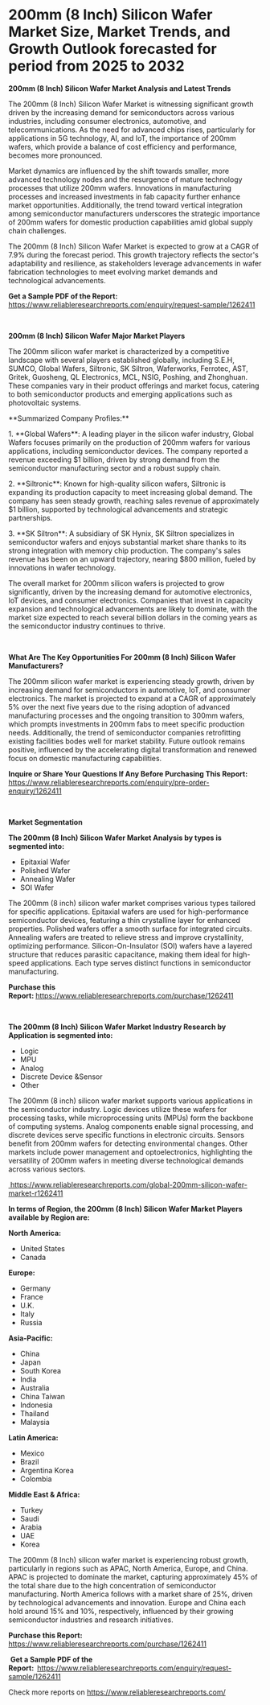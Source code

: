 <p><h1>200mm (8 Inch) Silicon Wafer Market Size, Market Trends, and Growth Outlook forecasted for period from 2025 to 2032</h1></p><p><strong>200mm (8 Inch) Silicon Wafer Market Analysis and Latest Trends</strong></p>
<p><p>The 200mm (8 Inch) Silicon Wafer Market is witnessing significant growth driven by the increasing demand for semiconductors across various industries, including consumer electronics, automotive, and telecommunications. As the need for advanced chips rises, particularly for applications in 5G technology, AI, and IoT, the importance of 200mm wafers, which provide a balance of cost efficiency and performance, becomes more pronounced.</p><p>Market dynamics are influenced by the shift towards smaller, more advanced technology nodes and the resurgence of mature technology processes that utilize 200mm wafers. Innovations in manufacturing processes and increased investments in fab capacity further enhance market opportunities. Additionally, the trend toward vertical integration among semiconductor manufacturers underscores the strategic importance of 200mm wafers for domestic production capabilities amid global supply chain challenges.</p><p>The 200mm (8 Inch) Silicon Wafer Market is expected to grow at a CAGR of 7.9% during the forecast period. This growth trajectory reflects the sector's adaptability and resilience, as stakeholders leverage advancements in wafer fabrication technologies to meet evolving market demands and technological advancements.</p></p>
<p><strong>Get a Sample PDF of the Report:&nbsp;</strong> <a href="https://www.reliableresearchreports.com/enquiry/request-sample/1262411?utm_campaign=2734&utm_medium=2&utm_source=Github&utm_content=ia&utm_term=06042025&utm_id=200mm-8-inch-silicon-wafer">https://www.reliableresearchreports.com/enquiry/request-sample/1262411</a></p>
<p>&nbsp;</p>
<p><strong>200mm (8 Inch) Silicon Wafer Major Market Players</strong></p>
<p><p>The 200mm silicon wafer market is characterized by a competitive landscape with several players established globally, including S.E.H, SUMCO, Global Wafers, Siltronic, SK Siltron, Waferworks, Ferrotec, AST, Gritek, Guosheng, QL Electronics, MCL, NSIG, Poshing, and Zhonghuan. These companies vary in their product offerings and market focus, catering to both semiconductor products and emerging applications such as photovoltaic systems.</p><p>**Summarized Company Profiles:**</p><p>1. **Global Wafers**: A leading player in the silicon wafer industry, Global Wafers focuses primarily on the production of 200mm wafers for various applications, including semiconductor devices. The company reported a revenue exceeding $1 billion, driven by strong demand from the semiconductor manufacturing sector and a robust supply chain.</p><p>2. **Siltronic**: Known for high-quality silicon wafers, Siltronic is expanding its production capacity to meet increasing global demand. The company has seen steady growth, reaching sales revenue of approximately $1 billion, supported by technological advancements and strategic partnerships.</p><p>3. **SK Siltron**: A subsidiary of SK Hynix, SK Siltron specializes in semiconductor wafers and enjoys substantial market share thanks to its strong integration with memory chip production. The company's sales revenue has been on an upward trajectory, nearing $800 million, fueled by innovations in wafer technology.</p><p>The overall market for 200mm silicon wafers is projected to grow significantly, driven by the increasing demand for automotive electronics, IoT devices, and consumer electronics. Companies that invest in capacity expansion and technological advancements are likely to dominate, with the market size expected to reach several billion dollars in the coming years as the semiconductor industry continues to thrive.</p></p>
<p>&nbsp;</p>
<p><strong>What Are The Key Opportunities For 200mm (8 Inch) Silicon Wafer Manufacturers?</strong></p>
<p><p>The 200mm silicon wafer market is experiencing steady growth, driven by increasing demand for semiconductors in automotive, IoT, and consumer electronics. The market is projected to expand at a CAGR of approximately 5% over the next five years due to the rising adoption of advanced manufacturing processes and the ongoing transition to 300mm wafers, which prompts investments in 200mm fabs to meet specific production needs. Additionally, the trend of semiconductor companies retrofitting existing facilities bodes well for market stability. Future outlook remains positive, influenced by the accelerating digital transformation and renewed focus on domestic manufacturing capabilities.</p></p>
<p><strong>Inquire or Share Your Questions If Any Before Purchasing This Report:</strong> <a href="https://www.reliableresearchreports.com/enquiry/pre-order-enquiry/1262411?utm_campaign=2734&utm_medium=2&utm_source=Github&utm_content=ia&utm_term=06042025&utm_id=200mm-8-inch-silicon-wafer">https://www.reliableresearchreports.com/enquiry/pre-order-enquiry/1262411</a></p>
<p>&nbsp;</p>
<p><strong>Market Segmentation</strong></p>
<p><strong>The 200mm (8 Inch) Silicon Wafer Market Analysis by types is segmented into:</strong></p>
<p><ul><li>Epitaxial Wafer</li><li>Polished Wafer</li><li>Annealing Wafer</li><li>SOI Wafer</li></ul></p>
<p><p>The 200mm (8 inch) silicon wafer market comprises various types tailored for specific applications. Epitaxial wafers are used for high-performance semiconductor devices, featuring a thin crystalline layer for enhanced properties. Polished wafers offer a smooth surface for integrated circuits. Annealing wafers are treated to relieve stress and improve crystallinity, optimizing performance. Silicon-On-Insulator (SOI) wafers have a layered structure that reduces parasitic capacitance, making them ideal for high-speed applications. Each type serves distinct functions in semiconductor manufacturing.</p></p>
<p><strong>Purchase this Report:&nbsp;</strong><a href="https://www.reliableresearchreports.com/purchase/1262411?utm_campaign=2734&utm_medium=2&utm_source=Github&utm_content=ia&utm_term=06042025&utm_id=200mm-8-inch-silicon-wafer">https://www.reliableresearchreports.com/purchase/1262411</a></p>
<p>&nbsp;</p>
<p><strong>The 200mm (8 Inch) Silicon Wafer Market Industry Research by Application is segmented into:</strong></p>
<p><ul><li>Logic</li><li>MPU</li><li>Analog</li><li>Discrete Device &Sensor</li><li>Other</li></ul></p>
<p><p>The 200mm (8 inch) silicon wafer market supports various applications in the semiconductor industry. Logic devices utilize these wafers for processing tasks, while microprocessing units (MPUs) form the backbone of computing systems. Analog components enable signal processing, and discrete devices serve specific functions in electronic circuits. Sensors benefit from 200mm wafers for detecting environmental changes. Other markets include power management and optoelectronics, highlighting the versatility of 200mm wafers in meeting diverse technological demands across various sectors.</p></p>
<p><a href="https://www.reliableresearchreports.com/global-200mm-silicon-wafer-market-r1262411?utm_campaign=2734&utm_medium=2&utm_source=Github&utm_content=ia&utm_term=06042025&utm_id=200mm-8-inch-silicon-wafer">&nbsp;https://www.reliableresearchreports.com/global-200mm-silicon-wafer-market-r1262411</a></p>
<p><strong>In terms of Region, the 200mm (8 Inch) Silicon Wafer Market Players available by Region are:</strong></p>
<p>
    <p> <strong> North America: </strong>
        <ul>
            <li>United States</li>
            <li>Canada</li>
        </ul>
        </p> 
    <p> <strong> Europe: </strong>
        <ul>
            <li>Germany</li>
            <li>France</li>
            <li>U.K.</li>
            <li>Italy</li>
            <li>Russia</li>
        </ul>
        </p> 
    <p> <strong> Asia-Pacific: </strong>
        <ul>
            <li>China</li>
            <li>Japan</li>
            <li>South Korea</li>
            <li>India</li>
            <li>Australia</li>
            <li>China Taiwan</li>
            <li>Indonesia</li>
            <li>Thailand</li>
            <li>Malaysia</li>
        </ul>
        </p> 
    <p> <strong> Latin America: </strong>
        <ul>
            <li>Mexico</li>
            <li>Brazil</li>
            <li>Argentina Korea</li>
            <li>Colombia</li>
        </ul>
        </p> 
    <p> <strong> Middle East & Africa: </strong>
        <ul>
            <li>Turkey</li>
            <li>Saudi</li>
            <li>Arabia</li>
            <li>UAE</li>
            <li>Korea</li>
        </ul>
    </p>
    </p>
<p><p>The 200mm (8 Inch) silicon wafer market is experiencing robust growth, particularly in regions such as APAC, North America, Europe, and China. APAC is projected to dominate the market, capturing approximately 45% of the total share due to the high concentration of semiconductor manufacturing. North America follows with a market share of 25%, driven by technological advancements and innovation. Europe and China each hold around 15% and 10%, respectively, influenced by their growing semiconductor industries and research initiatives.</p></p>
<p><strong>Purchase this Report: </strong><a href="https://www.reliableresearchreports.com/purchase/1262411?utm_campaign=2734&utm_medium=2&utm_source=Github&utm_content=ia&utm_term=06042025&utm_id=200mm-8-inch-silicon-wafer">https://www.reliableresearchreports.com/purchase/1262411</a></p>
<p>&nbsp;<strong>Get a Sample PDF of the Report:&nbsp;&nbsp;</strong><a href="https://www.reliableresearchreports.com/enquiry/request-sample/1262411?utm_campaign=2734&utm_medium=2&utm_source=Github&utm_content=ia&utm_term=06042025&utm_id=200mm-8-inch-silicon-wafer">https://www.reliableresearchreports.com/enquiry/request-sample/1262411</a></p>
<p><strong></strong></p>
<p>Check more reports on <a href="https://www.reliableresearchreports.com/?utm_campaign=2734&utm_medium=2&utm_source=Github&utm_content=ia&utm_term=06042025&utm_id=200mm-8-inch-silicon-wafer">https://www.reliableresearchreports.com/</a></p>